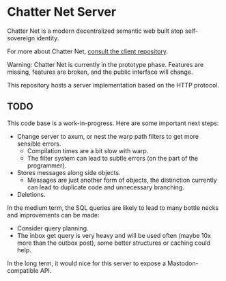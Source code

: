 # Chatter Net Server

Chatter Net is a modern decentralized semantic web built atop self-sovereign identity.

For more about Chatter Net, [consult the client repository](https://github.com/chatternet/chatternet-client-http).

Warning: Chatter Net is currently in the prototype phase. Features are missing, features are broken, and the public interface will change.

This repository hosts a server implementation based on the HTTP protocol.

## TODO

This code base is a work-in-progress.
Here are some important next steps:

- Change server to axum, or nest the warp path filters to get more sensible errors.
  - Compilation times are a bit slow with warp.
  - The filter system can lead to subtle errors (on the part of the programmer).
- Stores messages along side objects.
  - Messages are just another form of objects,
    the distinction currently can lead to duplicate code and unnecessary branching.
- Deletions.

In the medium term, the SQL queries are likely to lead to many bottle necks and improvements can be made:

- Consider query planning.
- The inbox get query is very heavy and will be used often (maybe 10x more than the outbox post),
  some better structures or caching could help.

In the long term, it would nice for this server to expose a Mastodon-compatible API.
